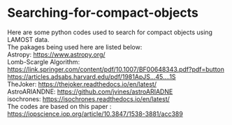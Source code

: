 # Searching-for-compact-objects
Here are some python codes used to search for compact objects using LAMOST data.  
The pakages being used here are listed below:  
Astropy: https://www.astropy.org/    
Lomb-Scargle Algorithm:      
    https://link.springer.com/content/pdf/10.1007/BF00648343.pdf?pdf=button  
    https://articles.adsabs.harvard.edu/pdf/1981ApJS...45....1S  
TheJoker: https://thejoker.readthedocs.io/en/latest/  
AstroARIANDNE: https://github.com/jvines/astroARIADNE  
isochrones: https://isochrones.readthedocs.io/en/latest/  
The codes are based on this paper : https://iopscience.iop.org/article/10.3847/1538-3881/acc389  

